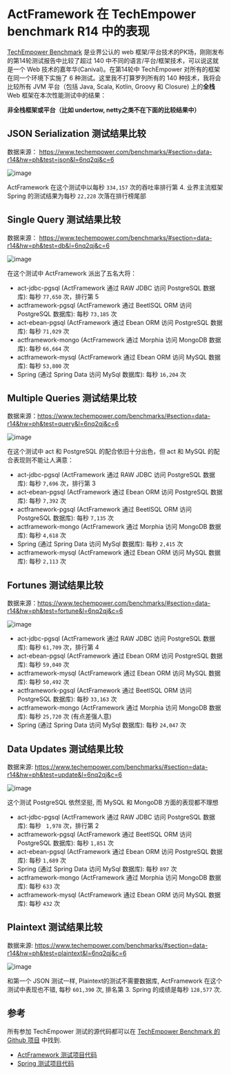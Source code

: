 # ActFramework 在 TechEmpower benchmark R14 中的表现

[TechEmpower Benchmark](https://www.techempower.com/benchmarks/) 是业界公认的 web 框架/平台技术的PK场，刚刚发布的第14轮测试报告中比较了超过 140 中不同的语言/平台/框架技术，可以说这就是一个 Web 技术的嘉年华(Canival)。在第14轮中 TechEmpower 对所有的框架在同一个环境下实施了 6 种测试。这里我不打算罗列所有的 140 种技术，我将会比较所有 JVM 平台（包括 Java, Scala, Kotlin, Groovy 和 Closure) 上的**全栈** Web 框架在本次性能测试中的结果：

**非全栈框架或平台（比如 undertow, netty之类不在下面的比较结果中）**

## JSON Serialization 测试结果比较

数据来源： https://www.techempower.com/benchmarks/#section=data-r14&hw=ph&test=json&l=6nq2qj&c=6

![image](https://cloud.githubusercontent.com/assets/216930/25933326/0f21e4f4-3659-11e7-8d7c-8de7296f25fc.png)

ActFramework 在这个测试中以每秒 `334,157` 次的吞吐率排行第 4. 业界主流框架 Spring 的测试结果为每秒 `22,228` 次落在排行榜尾部

## Single Query 测试结果比较

数据来源： https://www.techempower.com/benchmarks/#section=data-r14&hw=ph&test=db&l=6nq2qj&c=6

![image](https://cloud.githubusercontent.com/assets/216930/25933471/4ddc6038-365a-11e7-9ad6-f6002affaf6c.png)

在这个测试中 ActFramework 派出了五名大将：

* act-jdbc-pgsql (ActFramework 通过 RAW JDBC 访问 PostgreSQL 数据库): 每秒 `77,650` 次，排行第 5
* actframework-pgsql (ActFramework 通过 BeetlSQL ORM 访问 PostgreSQL 数据库): 每秒 `73,185` 次
* act-ebean-pgsql (ActFramework 通过 Ebean ORM 访问 PostgreSQL 数据库): 每秒 `71,029` 次
* actframework-mongo (ActFramework 通过 Morphia 访问 MongoDB 数据库): 每秒 `66,664` 次
* actframework-mysql (ActFramework 通过 Ebean ORM 访问 MySQL 数据库): 每秒 `53,800` 次
* Spring (通过 Spring Data 访问 MySql 数据库): 每秒 `16,204` 次

## Multiple Queries 测试结果比较

数据来源：https://www.techempower.com/benchmarks/#section=data-r14&hw=ph&test=query&l=6nq2qj&c=6

![image](https://cloud.githubusercontent.com/assets/216930/25933667/114268be-365c-11e7-959f-f9fdc8811805.png)

在这个测试中 act 和 PostgreSQL 的配合依旧十分出色，但 act 和 MySQL 的配合表现则不能让人满意：

* act-jdbc-pgsql (ActFramework 通过 RAW JDBC 访问 PostgreSQL 数据库): 每秒 `7,696` 次，排行第 3
* act-ebean-pgsql (ActFramework 通过 Ebean ORM 访问 PostgreSQL 数据库): 每秒 `7,392` 次
* actframework-pgsql (ActFramework 通过 BeetlSQL ORM 访问 PostgreSQL 数据库): 每秒 `7,135` 次
* actframework-mongo (ActFramework 通过 Morphia 访问 MongoDB 数据库): 每秒 `4,618` 次
* Spring (通过 Spring Data 访问 MySql 数据库): 每秒 `2,415` 次
* actframework-mysql (ActFramework 通过 Ebean ORM 访问 MySQL 数据库): 每秒 `2,113` 次

## Fortunes 测试结果比较

数据来源：https://www.techempower.com/benchmarks/#section=data-r14&hw=ph&test=fortune&l=6nq2qj&c=6

![image](https://cloud.githubusercontent.com/assets/216930/25933820/6b880062-365d-11e7-9b39-c8a7a5452b38.png)

* act-jdbc-pgsql (ActFramework 通过 RAW JDBC 访问 PostgreSQL 数据库): 每秒 `61,709` 次，排行第 4
* act-ebean-pgsql (ActFramework 通过 Ebean ORM 访问 PostgreSQL 数据库): 每秒 `59,040` 次
* actframework-mysql (ActFramework 通过 Ebean ORM 访问 MySQL 数据库): 每秒 `50,492` 次
* actframework-pgsql (ActFramework 通过 BeetlSQL ORM 访问 PostgreSQL 数据库): 每秒 `33,163` 次
* actframework-mongo (ActFramework 通过 Morphia 访问 MongoDB 数据库): 每秒 `25,720` 次 (有点差强人意)
* Spring (通过 Spring Data 访问 MySql 数据库): 每秒 `24,047` 次


## Data Updates 测试结果比较

数据来源: https://www.techempower.com/benchmarks/#section=data-r14&hw=ph&test=update&l=6nq2qj&c=6

![image](https://cloud.githubusercontent.com/assets/216930/25934046/f60cc924-365e-11e7-8b9c-b4bc0e2e5422.png)

这个测试 PostgreSQL 依然坚挺, 而 MySQL 和 MongoDB 方面的表现都不理想

* act-jdbc-pgsql (ActFramework 通过 RAW JDBC 访问 PostgreSQL 数据库): 每秒 `	1,978` 次，排行第 2
* actframework-pgsql (ActFramework 通过 BeetlSQL ORM 访问 PostgreSQL 数据库): 每秒 `1,851` 次
* act-ebean-pgsql (ActFramework 通过 Ebean ORM 访问 PostgreSQL 数据库): 每秒 `1,689` 次
* Spring (通过 Spring Data 访问 MySql 数据库): 每秒 `897` 次
* actframework-mongo (ActFramework 通过 Morphia 访问 MongoDB 数据库): 每秒 `633` 次
* actframework-mysql (ActFramework 通过 Ebean ORM 访问 MySQL 数据库): 每秒 `432` 次

## Plaintext 测试结果比较

数据来源: https://www.techempower.com/benchmarks/#section=data-r14&hw=ph&test=plaintext&l=6nq2qj&c=6

![image](https://cloud.githubusercontent.com/assets/216930/25934151/8af02dba-365f-11e7-918b-a26c63cfd549.png)

和第一个 JSON 测试一样, Plaintext的测试不需要数据库, ActFramework 在这个测试中表现也不错, 每秒 `601,390` 次, 排名第 3. Spring 的成绩是每秒 `128,577` 次.

## 参考

所有参加 TechEmpower 测试的源代码都可以在 [TechEmpower Benchmark 的 Github 项目](https://github.com/TechEmpower/FrameworkBenchmarks/) 中找到. 

* [ActFramework 测试项目代码](https://github.com/TechEmpower/FrameworkBenchmarks/tree/master/frameworks/Java/act)
* [Spring 测试项目代码](https://github.com/TechEmpower/FrameworkBenchmarks/tree/master/frameworks/Java/spring)


